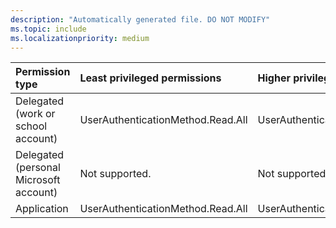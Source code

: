 ```yaml
---
description: "Automatically generated file. DO NOT MODIFY"
ms.topic: include
ms.localizationpriority: medium
---
```


|Permission type|Least privileged permissions|Higher privileged permissions|
|:---|:---|:---|
|Delegated (work or school account)|UserAuthenticationMethod.Read.All|UserAuthenticationMethod.ReadWrite.All,|
|Delegated (personal Microsoft account)|Not supported.|Not supported.|
|Application|UserAuthenticationMethod.Read.All|UserAuthenticationMethod.ReadWrite.All|

